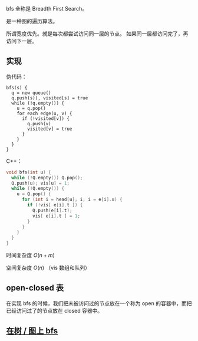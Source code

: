 bfs 全称是 Breadth First Search。

是一种图的遍历算法。

所谓宽度优先。就是每次都尝试访问同一层的节点。
如果同一层都访问完了，再访问下一层。

## 实现

伪代码：

```
bfs(s) {
  q = new queue()
  q.push(s)), visited[s] = true
  while (!q.empty()) {
    u = q.pop()
    for each edge(u, v) {
      if (!visited[v]) {
        q.push(v)
        visited[v] = true
      }
    }
  }
}
```

C++：

```c++
void bfs(int u) {
  while (!Q.empty()) Q.pop();
  Q.push(u); vis[u] = 1;
  while (!Q.empty()) {
    u = Q.pop() {
      for (int i = head[u]; i; i = e[i].x) {
        if (!vis[ e[i].t ]) {
          Q.push(e[i].t);
          vis[ e[i].t ] = 1;
        }
      }
    }
  }
}
```


时间复杂度 $O(n + m)$

空间复杂度 $O(n)$ （vis 数组和队列）

## open-closed 表

在实现 bfs 的时候，我们把未被访问过的节点放在一个称为 open 的容器中，而把已经访问过了的节点放在 closed 容器中。

## [在树 / 图上 bfs](/graph/traverse)